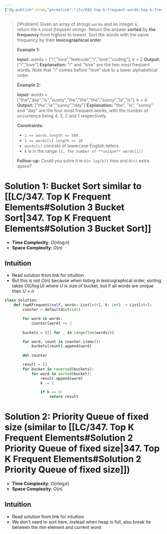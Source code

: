 ```yaml
---
{"dg-publish":true,"permalink":"/lc/692-top-k-frequent-words-top-k-frequent-words/","tags":["string","hashing","trie","priorityQueue"]}
---
```


>[!Problem]
>Given an array of strings `words` and an integer `k`, return _the_ `k` _most frequent strings_.
> Return the answer **sorted** by **the frequency** from highest to lowest. Sort the words with the same frequency by their **lexicographical order**.
> 
> **Example 1:**
> 
> **Input:** words = ["i","love","leetcode","i","love","coding"], k = 2
> **Output:** ["i","love"]
> **Explanation:** "i" and "love" are the two most frequent words.
> Note that "i" comes before "love" due to a lower alphabetical order.
> 
> **Example 2:**
> 
> **Input:** words = ["the","day","is","sunny","the","the","the","sunny","is","is"], k = 4
> **Output:** ["the","is","sunny","day"]
> **Explanation:** "the", "is", "sunny" and "day" are the four most frequent words, with the number of occurrence being 4, 3, 2 and 1 respectively.
> 
> **Constraints:**
> 
> - `1 <= words.length <= 500`
> - `1 <= words[i].length <= 10`
> - `words[i]` consists of lowercase English letters.
> - `k` is in the range `[1, The number of **unique** words[i]]`
> 
> **Follow-up:** Could you solve it in `O(n log(k))` time and `O(n)` extra space?

# Solution 1: Bucket Sort similar to [[LC/347. Top K Frequent Elements#Solution 3 Bucket Sort\|347. Top K Frequent Elements#Solution 3 Bucket Sort]]
- **Time Complexity**: $O(n \log{n})$
- **Space Complexity**: $O(n)$
## Intuition
- Read solution from link for intuition
- But this is not $O(n)$ because when listing in lexicographical order, sorting takes $O(U \log{U})$ where $U$ is size of bucket, but if all words are unique then $U = n$
```python
class Solution:
    def topKFrequent(self, words: List[str], k: int) -> List[str]:
        counter = defaultdict(int)

        for word in words:
            counter[word] += 1
        
        buckets = [[] for _ in range(len(words))]

        for word, count in counter.items():
            buckets[count].append(word)
        
        del counter

        result = []
        for bucket in reversed(buckets):
            for word in sorted(bucket):
                result.append(word)
                k -= 1

                if k == 0:
                    return result
```
# Solution 2: Priority Queue of fixed size (similar to [[LC/347. Top K Frequent Elements#Solution 2 Priority Queue of fixed size\|347. Top K Frequent Elements#Solution 2 Priority Queue of fixed size]])
- **Time Complexity**: $O(n \log{k})$
- **Space Complexity**: $O(n)$
## Intuition
- Read solution from link for intuition
- We don't need to sort here, instead when heap is full, also break tie between the min element and current word
